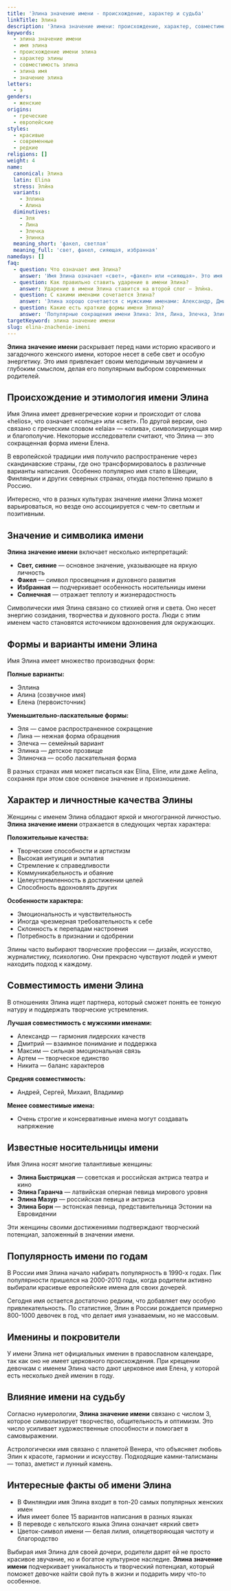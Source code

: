 ```yaml
---
title: 'Элина значение имени - происхождение, характер и судьба'
linkTitle: Элина
description: 'Элина значение имени: происхождение, характер, совместимость. Узнайте всё о красивом женском имени Элина - его историю, формы и влияние на судьбу.'
keywords:
  - элина значение имени
  - имя элина
  - происхождение имени элина
  - характер элины
  - совместимость элина
  - элина имя
  - значение элина
letters:
  - э
genders:
  - женские
origins:
  - греческие
  - европейские
styles:
  - красивые
  - современные
  - редкие
religions: []
weight: 4
name:
  canonical: Элина
  latin: Elina
  stress: Эли́на
  variants:
    - Эллина
    - Алина
  diminutives:
    - Эля
    - Лина
    - Элечка
    - Элинка
  meaning_short: 'факел, светлая'
  meaning_full: 'свет, факел, сияющая, избранная'
namedays: []
faq:
  - question: Что означает имя Элина?
    answer: 'Имя Элина означает «свет», «факел» или «сияющая». Это имя греческого происхождения, символизирующее яркость и духовное просвещение.'
  - question: Как правильно ставить ударение в имени Элина?
    answer: Ударение в имени Элина ставится на второй слог — Эли́на.
  - question: С какими именами сочетается Элина?
    answer: 'Элина хорошо сочетается с мужскими именами: Александр, Дмитрий, Максим, Артем, Никита. Совместимость основана на гармонии характеров и энергетике имен.'
  - question: Какие есть краткие формы имени Элина?
    answer: 'Популярные сокращения имени Элина: Эля, Лина, Элечка, Элинка. Эти формы подчеркивают нежность и близость в отношениях.'
targetKeyword: элина значение имени
slug: elina-znachenie-imeni
---
```


**Элина значение имени** раскрывает перед нами историю красивого и загадочного женского имени, которое несет в себе свет и особую энергетику. Это имя привлекает своим мелодичным звучанием и глубоким смыслом, делая его популярным выбором современных родителей.

## Происхождение и этимология имени Элина

Имя Элина имеет древнегреческие корни и происходит от слова «helios», что означает «солнце» или «свет». По другой версии, оно связано с греческим словом «elaia» — «олива», символизирующая мир и благополучие. Некоторые исследователи считают, что Элина — это сокращенная форма имени Елена.

В европейской традиции имя получило распространение через скандинавские страны, где оно трансформировалось в различные варианты написания. Особенно популярно имя стало в Швеции, Финляндии и других северных странах, откуда постепенно пришло в Россию.

Интересно, что в разных культурах значение имени Элина может варьироваться, но везде оно ассоциируется с чем-то светлым и позитивным.

## Значение и символика имени

**Элина значение имени** включает несколько интерпретаций:

- **Свет, сияние** — основное значение, указывающее на яркую личность
- **Факел** — символ просвещения и духовного развития  
- **Избранная** — подчеркивает особенность носительницы имени
- **Солнечная** — отражает теплоту и жизнерадостность

Символически имя Элина связано со стихией огня и света. Оно несет энергию созидания, творчества и духовного роста. Люди с этим именем часто становятся источником вдохновения для окружающих.

## Формы и варианты имени Элина

Имя Элина имеет множество производных форм:

**Полные варианты:**
- Эллина
- Алина (созвучное имя)
- Елена (первоисточник)

**Уменьшительно-ласкательные формы:**
- Эля — самое распространенное сокращение
- Лина — нежная форма обращения
- Элечка — семейный вариант
- Элинка — детское прозвище
- Элиночка — особо ласкательная форма

В разных странах имя может писаться как Elina, Eline, или даже Aelina, сохраняя при этом свое основное значение и произношение.

## Характер и личностные качества Элины

Женщины с именем Элина обладают яркой и многогранной личностью. **Элина значение имени** отражается в следующих чертах характера:

**Положительные качества:**
- Творческие способности и артистизм
- Высокая интуиция и эмпатия
- Стремление к справедливости
- Коммуникабельность и обаяние
- Целеустремленность в достижении целей
- Способность вдохновлять других

**Особенности характера:**
- Эмоциональность и чувствительность
- Иногда чрезмерная требовательность к себе
- Склонность к перепадам настроения
- Потребность в признании и одобрении

Элины часто выбирают творческие профессии — дизайн, искусство, журналистику, психологию. Они прекрасно чувствуют людей и умеют находить подход к каждому.

## Совместимость имени Элина

В отношениях Элина ищет партнера, который сможет понять ее тонкую натуру и поддержать творческие устремления.

**Лучшая совместимость с мужскими именами:**
- Александр — гармония лидерских качеств
- Дмитрий — взаимное понимание и поддержка  
- Максим — сильная эмоциональная связь
- Артем — творческое единство
- Никита — баланс характеров

**Средняя совместимость:**
- Андрей, Сергей, Михаил, Владимир

**Менее совместимые имена:**
- Очень строгие и консервативные имена могут создавать напряжение

## Известные носительницы имени

Имя Элина носят многие талантливые женщины:

- **Элина Быстрицкая** — советская и российская актриса театра и кино
- **Элина Гаранча** — латвийская оперная певица мирового уровня
- **Элина Мазур** — российская певица и актриса
- **Элина Борн** — эстонская певица, представительница Эстонии на Евровидении

Эти женщины своими достижениями подтверждают творческий потенциал, заложенный в значении имени.

## Популярность имени по годам

В России имя Элина начало набирать популярность в 1990-х годах. Пик популярности пришелся на 2000-2010 годы, когда родители активно выбирали красивые европейские имена для своих дочерей.

Сегодня имя остается достаточно редким, что добавляет ему особую привлекательность. По статистике, Элин в России рождается примерно 800-1000 девочек в год, что делает имя узнаваемым, но не массовым.

## Именины и покровители

У имени Элина нет официальных именин в православном календаре, так как оно не имеет церковного происхождения. При крещении девочкам с именем Элина часто дают церковное имя Елена, у которой есть несколько дней именин в году.

## Влияние имени на судьбу

Согласно нумерологии, **Элина значение имени** связано с числом 3, которое символизирует творчество, общительность и оптимизм. Это число усиливает художественные способности и помогает в самовыражении.

Астрологически имя связано с планетой Венера, что объясняет любовь Элин к красоте, гармонии и искусству. Подходящие камни-талисманы — топаз, аметист и лунный камень.

## Интересные факты об имени Элина

- В Финляндии имя Элина входит в топ-20 самых популярных женских имен
- Имя имеет более 15 вариантов написания в разных языках
- В переводе с кельтского языка Элина означает «яркий свет»
- Цветок-символ имени — белая лилия, олицетворяющая чистоту и благородство

Выбирая имя Элина для своей дочери, родители дарят ей не просто красивое звучание, но и богатое культурное наследие. **Элина значение имени** подчеркивает уникальность и творческий потенциал, который поможет девочке найти свой путь в жизни и подарить миру что-то особенное.
